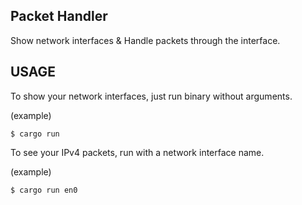 ## Packet Handler

Show network interfaces & Handle packets through the interface.

## USAGE

To show your network interfaces, just run binary without arguments.

(example)

```
$ cargo run
```

To see your IPv4 packets, run with a network interface name.

(example)

```
$ cargo run en0
```
